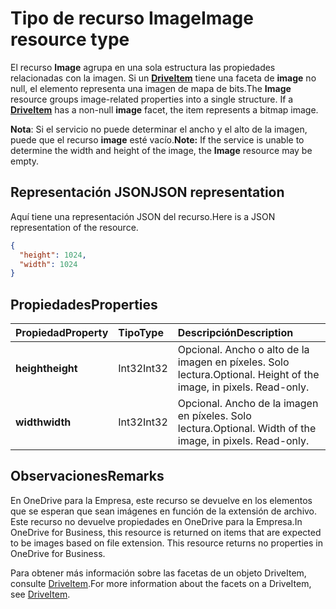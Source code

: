 # <a name="image-resource-type"></a><span data-ttu-id="7ba32-101">Tipo de recurso Image</span><span class="sxs-lookup"><span data-stu-id="7ba32-101">Image resource type</span></span>

<span data-ttu-id="7ba32-p101">El recurso **Image** agrupa en una sola estructura las propiedades relacionadas con la imagen. Si un [**DriveItem**](driveitem.md) tiene una faceta de **image** no null, el elemento representa una imagen de mapa de bits.</span><span class="sxs-lookup"><span data-stu-id="7ba32-p101">The **Image** resource groups image-related properties into a single structure. If a [**DriveItem**](driveitem.md) has a non-null **image** facet, the item represents a bitmap image.</span></span>

<span data-ttu-id="7ba32-104">**Nota**: Si el servicio no puede determinar el ancho y el alto de la imagen, puede que el recurso **image** esté vacío.</span><span class="sxs-lookup"><span data-stu-id="7ba32-104">**Note:** If the service is unable to determine the width and height of the image, the **Image** resource may be empty.</span></span>

## <a name="json-representation"></a><span data-ttu-id="7ba32-105">Representación JSON</span><span class="sxs-lookup"><span data-stu-id="7ba32-105">JSON representation</span></span>

<span data-ttu-id="7ba32-106">Aquí tiene una representación JSON del recurso.</span><span class="sxs-lookup"><span data-stu-id="7ba32-106">Here is a JSON representation of the resource.</span></span>

<!-- {
  "blockType": "resource",
  "optionalProperties": [ ],
  "@odata.type": "microsoft.graph.image"
}-->

```json
{
  "height": 1024,
  "width": 1024
}
```

## <a name="properties"></a><span data-ttu-id="7ba32-107">Propiedades</span><span class="sxs-lookup"><span data-stu-id="7ba32-107">Properties</span></span>

| <span data-ttu-id="7ba32-108">Propiedad</span><span class="sxs-lookup"><span data-stu-id="7ba32-108">Property</span></span>   | <span data-ttu-id="7ba32-109">Tipo</span><span class="sxs-lookup"><span data-stu-id="7ba32-109">Type</span></span>  | <span data-ttu-id="7ba32-110">Descripción</span><span class="sxs-lookup"><span data-stu-id="7ba32-110">Description</span></span>                                |
|:-----------|:------|:-------------------------------------------|
| <span data-ttu-id="7ba32-111">**height**</span><span class="sxs-lookup"><span data-stu-id="7ba32-111">**height**</span></span> | <span data-ttu-id="7ba32-112">Int32</span><span class="sxs-lookup"><span data-stu-id="7ba32-112">Int32</span></span> | <span data-ttu-id="7ba32-p102">Opcional. Ancho o alto de la imagen en píxeles. Solo lectura.</span><span class="sxs-lookup"><span data-stu-id="7ba32-p102">Optional. Height of the image, in pixels. Read-only.</span></span> |
| <span data-ttu-id="7ba32-116">**width**</span><span class="sxs-lookup"><span data-stu-id="7ba32-116">**width**</span></span>  | <span data-ttu-id="7ba32-117">Int32</span><span class="sxs-lookup"><span data-stu-id="7ba32-117">Int32</span></span> | <span data-ttu-id="7ba32-p103">Opcional. Ancho de la imagen en píxeles. Solo lectura.</span><span class="sxs-lookup"><span data-stu-id="7ba32-p103">Optional. Width of the image, in pixels. Read-only.</span></span>  |

## <a name="remarks"></a><span data-ttu-id="7ba32-121">Observaciones</span><span class="sxs-lookup"><span data-stu-id="7ba32-121">Remarks</span></span>

<span data-ttu-id="7ba32-p104">En OneDrive para la Empresa, este recurso se devuelve en los elementos que se esperan que sean imágenes en función de la extensión de archivo. Este recurso no devuelve propiedades en OneDrive para la Empresa.</span><span class="sxs-lookup"><span data-stu-id="7ba32-p104">In OneDrive for Business, this resource is returned on items that are expected to be images based on file extension. This resource returns no properties in OneDrive for Business.</span></span>

<span data-ttu-id="7ba32-124">Para obtener más información sobre las facetas de un objeto DriveItem, consulte [DriveItem](driveitem.md).</span><span class="sxs-lookup"><span data-stu-id="7ba32-124">For more information about the facets on a DriveItem, see [DriveItem](driveitem.md).</span></span>


<!-- uuid: 8fcb5dbc-d5aa-4681-8e31-b001d5168d79
2015-10-25 14:57:30 UTC -->
<!-- {
  "type": "#page.annotation",
  "description": "image resource",
  "keywords": "",
  "section": "documentation",
  "tocPath": ""
}-->

